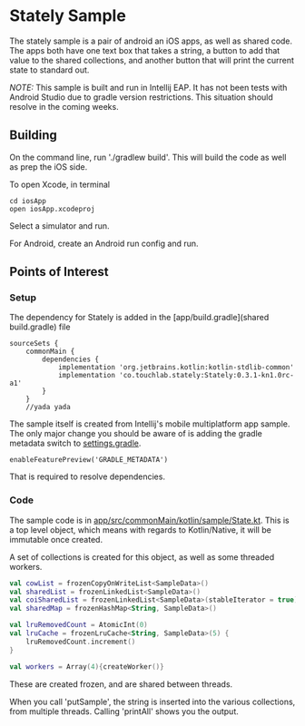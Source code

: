 # Stately Sample

The stately sample is a pair of android an iOS apps, as well as shared code.
The apps both have one text box that takes a string, a button to add that value to the shared collections, and another
button that will print the current state to standard out.

*NOTE:* This sample is built and run in Intellij EAP. It has not been tests with Android Studio due to gradle version
restrictions. This situation should resolve in the coming weeks.

## Building

On the command line, run './gradlew build'. This will build the code as well as prep the iOS side.

To open Xcode, in terminal

```
cd iosApp
open iosApp.xcodeproj 
```

Select a simulator and run.

For Android, create an Android run config and run.

## Points of Interest

### Setup

The dependency for Stately is added in the [app/build.gradle](shared build.gradle) file


```
sourceSets {
    commonMain {
        dependencies {
            implementation 'org.jetbrains.kotlin:kotlin-stdlib-common'
            implementation 'co.touchlab.stately:Stately:0.3.1-kn1.0rc-a1'
        }
    }
    //yada yada
```

The sample itself is created from Intellij's mobile multiplatform app sample. The only major change you 
should be aware of is adding the gradle metadata switch to [settings.gradle](settings.gradle).

```
enableFeaturePreview('GRADLE_METADATA')
```

That is required to resolve dependencies.

### Code

The sample code is in [app/src/commonMain/kotlin/sample/State.kt](sample/State.kt). This is a top level
object, which means with regards to Kotlin/Native, it will be immutable once created.

A set of collections is created for this object, as well as some threaded workers.

```kotlin
val cowList = frozenCopyOnWriteList<SampleData>()
val sharedList = frozenLinkedList<SampleData>()
val coiSharedList = frozenLinkedList<SampleData>(stableIterator = true)
val sharedMap = frozenHashMap<String, SampleData>()

val lruRemovedCount = AtomicInt(0)
val lruCache = frozenLruCache<String, SampleData>(5) {
    lruRemovedCount.increment()
}

val workers = Array(4){createWorker()}

```

These are created frozen, and are shared between threads.

When you call 'putSample', the string is inserted into the various collections, from multiple threads.
Calling 'printAll' shows you the output.